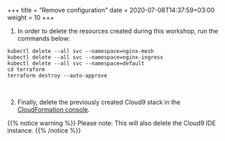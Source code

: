 +++
title = "Remove configuration"
date = 2020-07-08T14:37:59+03:00
weight = 10
+++

1. In order to delete the resources created during this workshop, run the commands below:   

```
kubectl delete --all svc --namespace=nginx-mesh
kubectl delete --all svc --namespace=nginx-ingress
kubectl delete --all svc --namespace=default
cd terraform
terraform destroy --auto-approve
```
&nbsp;&nbsp;
  
2. Finally, delete the previously created Cloud9 stack in the [CloudFormation console](https://eu-central-1.console.aws.amazon.com/cloudformation/home?region=eu-central-1#/).

{{% notice warning %}}
Please note: This will also delete the Cloud9 IDE instance.
{{% /notice %}}
&nbsp;&nbsp;
